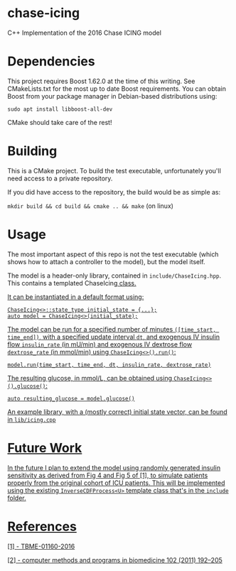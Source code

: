 # chase-icing
C++ Implementation of the 2016 Chase ICING model

# Dependencies

This project requires Boost 1.62.0 at the time of this writing. See CMakeLists.txt for the most up to date Boost requirements. You can obtain Boost from your package manager in Debian-based distributions using:

`sudo apt install libboost-all-dev`

CMake should take care of the rest!

# Building

This is a CMake project. To build the test executable, unfortunately you'll need access to a private repository.

If you did have access to the repository, the build would be as simple as:

`mkdir build && cd build && cmake .. && make` (on linux)

# Usage

The most important aspect of this repo is not the test executable (which shows how to attach a controller to the model), but the model itself.

The model is a header-only library, contained in `include/ChaseIcing.hpp`. This contains a templated ChaseIcing<U> class.

It can be instantiated in a default format using:

```
ChaseIcing<>::state_type initial_state = {...};
auto model = ChaseIcing<>(initial_state);
```

The model can be run for a specified number of minutes `([time_start, time_end])`, with a specified update interval `dt`, and exogenous IV insulin flow `insulin_rate` (in mU/min) and exogenous IV dextrose flow  `dextrose_rate` (in mmol/min) using `ChaseIcing<>().run()`:

`model.run(time_start, time_end, dt, insulin_rate, dextrose_rate)`

The resulting glucose, in mmol/L, can be obtained using `ChaseIcing<>().glucose()`:

`auto resulting_glucose = model.glucose()`

An example library, with a (mostly correct) initial state vector, can be found in `lib/icing.cpp`

# Future Work

In the future I plan to extend the model using randomly generated insulin sensitivity as derived from Fig 4 and Fig 5 of [1], to simulate patients properly from the original cohort of ICU patients. This will be implemented using the existing `InverseCDFProcess<U>` template class that's in the `include` folder. 

# References

[1] - TBME-01160-2016 

[2] - computer methods and programs in biomedicine 102 (2011) 192–205
